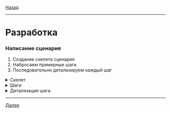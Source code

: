 [Назад](/e2e-stack/slides/18.md)

---

# Разработка

### Написание сценария

1. Создание скелета сценария
2. Набросаем примерные шаги
3. Последовательно детализируем каждый шаг

<details>
<summary>Скелет</summary>

Создаим файл сценария, добавим в него инициализацию/закрытие драйвера и общий шаг авторизации

```javascript
import test from 'ava';

import {init, dismiss} from '../../helpers/init';
import login from '../common/login';

test.before(init);

test('вход в систему', login);

test.after.always(dismiss)
```

</details>

<details>
<summary>Шаги</summary>

Добавим шаги заглушки

```javascript
test('Переход на форму создания заявки', t => {
    t.pass();
});

test('Заполнение атрибутов заявки', t => {
    t.pass();
});

test('Сохранение заявки', t => {
    t.pass();
});

test('Заявка должна содержать введенные данные', t => {
    t.pass();
});
```

</details>

<details>
<summary>Детализация шага</summary>

```javascript
test('Переход на форму создания заявки', async t => {
    const {driver} = t.context;
    await driver.get('http://zpk-developer.proitr.ru/zpkn/armMrg/mrgApplication/list/all/create');

    await driver.wait(until.elementIsVisible(By.css('.card-title')), 10000);
    const title = await driver.findElement(By.css('.card-title')).getText();

    t.is(title, 'ЗАЯВКИ НА МРГ - НОВАЯ ЗАЯВКА');
});
```

</details>

---

[Далее](/e2e-stack/slides/20.md)
